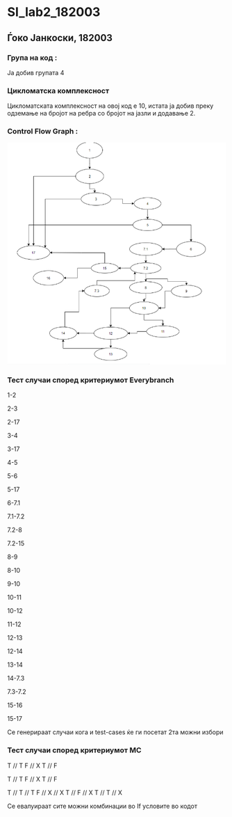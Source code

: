 # SI_lab2_182003
## Ѓоко Јанкоски, 182003

### Група на код :
Ја добив групата 4
### Цикломатска комплексност
Цикломатската комплексност на овој код е 10, истата ја добив преку одземање на бројот на ребра со бројот на јазли и додавање 2.
### Control Flow Graph :
![](sizad1.png)
### Тест случаи според критериумот Everybranch
1-2

2-3

2-17

3-4

3-17

4-5

5-6

5-17

6-7.1

7.1-7.2

7.2-8

7.2-15

8-9

8-10

9-10

10-11

10-12

11-12

12-13

12-14

13-14

14-7.3

7.3-7.2

15-16

15-17

Се генерираат случаи кога и test-cases ќе ги посетат 2та можни избори


### Тест случаи според критериумот MC

T // T
F // X
T // F


T // T
F // X
T // F

T // T // T
F // X // X
T // F // X
T // T // X

Се евалуираат сите можни комбинации во If условите во кодот
